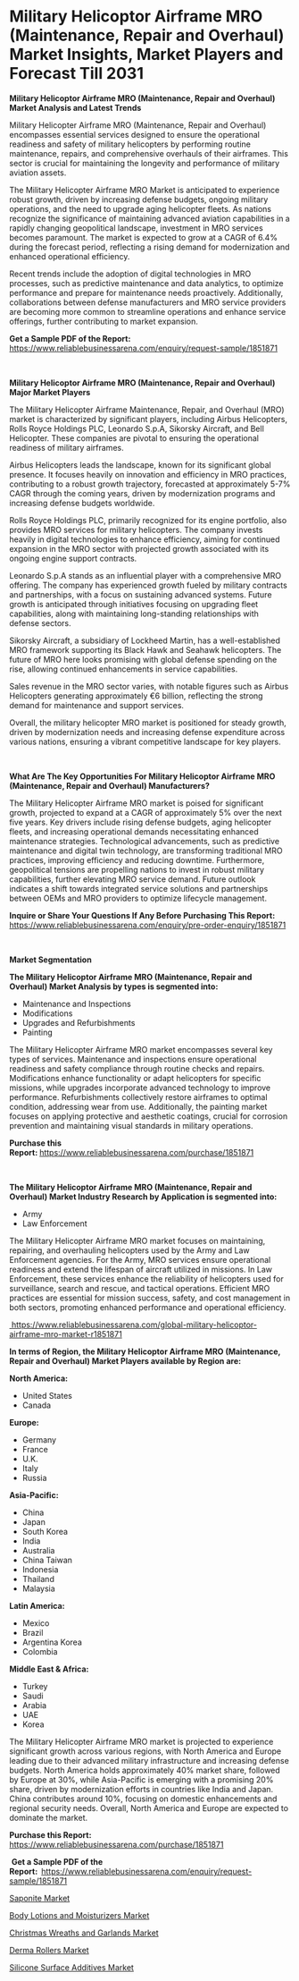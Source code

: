 <p><h1>Military Helicoptor Airframe MRO (Maintenance, Repair and Overhaul) Market Insights, Market Players and Forecast Till 2031</h1></p><p><strong>Military Helicoptor Airframe MRO (Maintenance, Repair and Overhaul) Market Analysis and Latest Trends</strong></p>
<p><p>Military Helicopter Airframe MRO (Maintenance, Repair and Overhaul) encompasses essential services designed to ensure the operational readiness and safety of military helicopters by performing routine maintenance, repairs, and comprehensive overhauls of their airframes. This sector is crucial for maintaining the longevity and performance of military aviation assets.</p><p>The Military Helicopter Airframe MRO Market is anticipated to experience robust growth, driven by increasing defense budgets, ongoing military operations, and the need to upgrade aging helicopter fleets. As nations recognize the significance of maintaining advanced aviation capabilities in a rapidly changing geopolitical landscape, investment in MRO services becomes paramount. The market is expected to grow at a CAGR of 6.4% during the forecast period, reflecting a rising demand for modernization and enhanced operational efficiency.</p><p>Recent trends include the adoption of digital technologies in MRO processes, such as predictive maintenance and data analytics, to optimize performance and prepare for maintenance needs proactively. Additionally, collaborations between defense manufacturers and MRO service providers are becoming more common to streamline operations and enhance service offerings, further contributing to market expansion.</p></p>
<p><strong>Get a Sample PDF of the Report:&nbsp;</strong> <a href="https://www.reliablebusinessarena.com/enquiry/request-sample/1851871?utm_campaign=1566&utm_medium=2&utm_source=Github&utm_content=ia&utm_term=18102024&utm_id=military-helicoptor-airframe-mro-maintenance-repair-and-overhaul">https://www.reliablebusinessarena.com/enquiry/request-sample/1851871</a></p>
<p>&nbsp;</p>
<p><strong>Military Helicoptor Airframe MRO (Maintenance, Repair and Overhaul) Major Market Players</strong></p>
<p><p>The Military Helicopter Airframe Maintenance, Repair, and Overhaul (MRO) market is characterized by significant players, including Airbus Helicopters, Rolls Royce Holdings PLC, Leonardo S.p.A, Sikorsky Aircraft, and Bell Helicopter. These companies are pivotal to ensuring the operational readiness of military airframes.</p><p>Airbus Helicopters leads the landscape, known for its significant global presence. It focuses heavily on innovation and efficiency in MRO practices, contributing to a robust growth trajectory, forecasted at approximately 5-7% CAGR through the coming years, driven by modernization programs and increasing defense budgets worldwide.</p><p>Rolls Royce Holdings PLC, primarily recognized for its engine portfolio, also provides MRO services for military helicopters. The company invests heavily in digital technologies to enhance efficiency, aiming for continued expansion in the MRO sector with projected growth associated with its ongoing engine support contracts.</p><p>Leonardo S.p.A stands as an influential player with a comprehensive MRO offering. The company has experienced growth fueled by military contracts and partnerships, with a focus on sustaining advanced systems. Future growth is anticipated through initiatives focusing on upgrading fleet capabilities, along with maintaining long-standing relationships with defense sectors.</p><p>Sikorsky Aircraft, a subsidiary of Lockheed Martin, has a well-established MRO framework supporting its Black Hawk and Seahawk helicopters. The future of MRO here looks promising with global defense spending on the rise, allowing continued enhancements in service capabilities.</p><p>Sales revenue in the MRO sector varies, with notable figures such as Airbus Helicopters generating approximately €6 billion, reflecting the strong demand for maintenance and support services.</p><p>Overall, the military helicopter MRO market is positioned for steady growth, driven by modernization needs and increasing defense expenditure across various nations, ensuring a vibrant competitive landscape for key players.</p></p>
<p>&nbsp;</p>
<p><strong>What Are The Key Opportunities For Military Helicoptor Airframe MRO (Maintenance, Repair and Overhaul) Manufacturers?</strong></p>
<p><p>The Military Helicopter Airframe MRO market is poised for significant growth, projected to expand at a CAGR of approximately 5% over the next five years. Key drivers include rising defense budgets, aging helicopter fleets, and increasing operational demands necessitating enhanced maintenance strategies. Technological advancements, such as predictive maintenance and digital twin technology, are transforming traditional MRO practices, improving efficiency and reducing downtime. Furthermore, geopolitical tensions are propelling nations to invest in robust military capabilities, further elevating MRO service demand. Future outlook indicates a shift towards integrated service solutions and partnerships between OEMs and MRO providers to optimize lifecycle management.</p></p>
<p><strong>Inquire or Share Your Questions If Any Before Purchasing This Report:</strong> <a href="https://www.reliablebusinessarena.com/enquiry/pre-order-enquiry/1851871?utm_campaign=1566&utm_medium=2&utm_source=Github&utm_content=ia&utm_term=18102024&utm_id=military-helicoptor-airframe-mro-maintenance-repair-and-overhaul">https://www.reliablebusinessarena.com/enquiry/pre-order-enquiry/1851871</a></p>
<p>&nbsp;</p>
<p><strong>Market Segmentation</strong></p>
<p><strong>The Military Helicoptor Airframe MRO (Maintenance, Repair and Overhaul) Market Analysis by types is segmented into:</strong></p>
<p><ul><li>Maintenance and Inspections</li><li>Modifications</li><li>Upgrades and Refurbishments</li><li>Painting</li></ul></p>
<p><p>The Military Helicopter Airframe MRO market encompasses several key types of services. Maintenance and inspections ensure operational readiness and safety compliance through routine checks and repairs. Modifications enhance functionality or adapt helicopters for specific missions, while upgrades incorporate advanced technology to improve performance. Refurbishments collectively restore airframes to optimal condition, addressing wear from use. Additionally, the painting market focuses on applying protective and aesthetic coatings, crucial for corrosion prevention and maintaining visual standards in military operations.</p></p>
<p><strong>Purchase this Report:&nbsp;</strong><a href="https://www.reliablebusinessarena.com/purchase/1851871?utm_campaign=1566&utm_medium=2&utm_source=Github&utm_content=ia&utm_term=18102024&utm_id=military-helicoptor-airframe-mro-maintenance-repair-and-overhaul">https://www.reliablebusinessarena.com/purchase/1851871</a></p>
<p>&nbsp;</p>
<p><strong>The Military Helicoptor Airframe MRO (Maintenance, Repair and Overhaul) Market Industry Research by Application is segmented into:</strong></p>
<p><ul><li>Army</li><li>Law Enforcement</li></ul></p>
<p><p>The Military Helicopter Airframe MRO market focuses on maintaining, repairing, and overhauling helicopters used by the Army and Law Enforcement agencies. For the Army, MRO services ensure operational readiness and extend the lifespan of aircraft utilized in missions. In Law Enforcement, these services enhance the reliability of helicopters used for surveillance, search and rescue, and tactical operations. Efficient MRO practices are essential for mission success, safety, and cost management in both sectors, promoting enhanced performance and operational efficiency.</p></p>
<p><a href="https://www.reliablebusinessarena.com/global-military-helicoptor-airframe-mro-market-r1851871?utm_campaign=1566&utm_medium=2&utm_source=Github&utm_content=ia&utm_term=18102024&utm_id=military-helicoptor-airframe-mro-maintenance-repair-and-overhaul">&nbsp;https://www.reliablebusinessarena.com/global-military-helicoptor-airframe-mro-market-r1851871</a></p>
<p><strong>In terms of Region, the Military Helicoptor Airframe MRO (Maintenance, Repair and Overhaul) Market Players available by Region are:</strong></p>
<p>
    <p> <strong> North America: </strong>
        <ul>
            <li>United States</li>
            <li>Canada</li>
        </ul>
        </p> 
    <p> <strong> Europe: </strong>
        <ul>
            <li>Germany</li>
            <li>France</li>
            <li>U.K.</li>
            <li>Italy</li>
            <li>Russia</li>
        </ul>
        </p> 
    <p> <strong> Asia-Pacific: </strong>
        <ul>
            <li>China</li>
            <li>Japan</li>
            <li>South Korea</li>
            <li>India</li>
            <li>Australia</li>
            <li>China Taiwan</li>
            <li>Indonesia</li>
            <li>Thailand</li>
            <li>Malaysia</li>
        </ul>
        </p> 
    <p> <strong> Latin America: </strong>
        <ul>
            <li>Mexico</li>
            <li>Brazil</li>
            <li>Argentina Korea</li>
            <li>Colombia</li>
        </ul>
        </p> 
    <p> <strong> Middle East & Africa: </strong>
        <ul>
            <li>Turkey</li>
            <li>Saudi</li>
            <li>Arabia</li>
            <li>UAE</li>
            <li>Korea</li>
        </ul>
    </p>
    </p>
<p><p>The Military Helicopter Airframe MRO market is projected to experience significant growth across various regions, with North America and Europe leading due to their advanced military infrastructure and increasing defense budgets. North America holds approximately 40% market share, followed by Europe at 30%, while Asia-Pacific is emerging with a promising 20% share, driven by modernization efforts in countries like India and Japan. China contributes around 10%, focusing on domestic enhancements and regional security needs. Overall, North America and Europe are expected to dominate the market.</p></p>
<p><strong>Purchase this Report: </strong><a href="https://www.reliablebusinessarena.com/purchase/1851871?utm_campaign=1566&utm_medium=2&utm_source=Github&utm_content=ia&utm_term=18102024&utm_id=military-helicoptor-airframe-mro-maintenance-repair-and-overhaul">https://www.reliablebusinessarena.com/purchase/1851871</a></p>
<p>&nbsp;<strong>Get a Sample PDF of the Report:&nbsp;&nbsp;</strong><a href="https://www.reliablebusinessarena.com/enquiry/request-sample/1851871?utm_campaign=1566&utm_medium=2&utm_source=Github&utm_content=ia&utm_term=18102024&utm_id=military-helicoptor-airframe-mro-maintenance-repair-and-overhaul">https://www.reliablebusinessarena.com/enquiry/request-sample/1851871</a></p>
<p><strong></strong></p>
<p><p><a href="https://www.linkedin.com/pulse/surfing-saponite-wave-riding-market-currents-2031-proposis-1dxlf?utm_campaign=1566&utm_medium=2&utm_source=Github&utm_content=ia&utm_term=18102024&utm_id=military-helicoptor-airframe-mro-maintenance-repair-and-overhaul">Saponite Market</a></p><p><a href="https://www.linkedin.com/pulse/regional-adaptations-global-body-lotions-moisturizers-market-vyjwe?utm_campaign=1566&utm_medium=2&utm_source=Github&utm_content=ia&utm_term=18102024&utm_id=military-helicoptor-airframe-mro-maintenance-repair-and-overhaul">Body Lotions and Moisturizers Market</a></p><p><a href="https://www.linkedin.com/pulse/global-christmas-wreaths-garlands-nexus-sector-confluences-nvvle?utm_campaign=1566&utm_medium=2&utm_source=Github&utm_content=ia&utm_term=18102024&utm_id=military-helicoptor-airframe-mro-maintenance-repair-and-overhaul">Christmas Wreaths and Garlands Market</a></p><p><a href="https://www.linkedin.com/pulse/global-derma-rollers-market-exploring-share-trends-future-growth-egh6e?utm_campaign=1566&utm_medium=2&utm_source=Github&utm_content=ia&utm_term=18102024&utm_id=military-helicoptor-airframe-mro-maintenance-repair-and-overhaul">Derma Rollers Market</a></p><p><a href="https://github.com/FosterFahey91/Market-Research-Report-List-1/blob/main/silicone-surface-additives-market.md?utm_campaign=1566&utm_medium=2&utm_source=Github&utm_content=ia&utm_term=18102024&utm_id=military-helicoptor-airframe-mro-maintenance-repair-and-overhaul">Silicone Surface Additives Market</a></p></p>